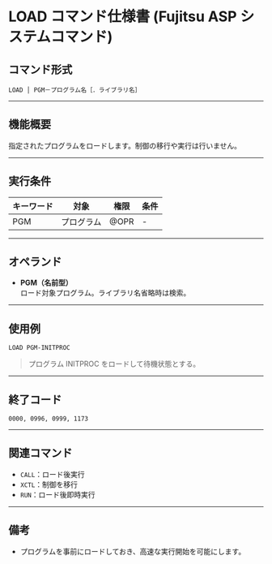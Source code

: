 
# LOAD コマンド仕様書 (Fujitsu ASP システムコマンド)

## コマンド形式

```
LOAD │ PGM－プログラム名［．ライブラリ名］
```

---

## 機能概要

指定されたプログラムをロードします。制御の移行や実行は行いません。

---

## 実行条件

| キーワード | 対象     | 権限    | 条件 |
|------------|----------|---------|------|
| PGM        | プログラム | @OPR    | -    |

---

## オペランド

- **PGM（名前型）**  
  ロード対象プログラム。ライブラリ名省略時は検索。

---

## 使用例

```plaintext
LOAD PGM-INITPROC
```

> プログラム INITPROC をロードして待機状態とする。

---

## 終了コード

```
0000, 0996, 0999, 1173
```

---

## 関連コマンド

- `CALL`：ロード後実行
- `XCTL`：制御を移行
- `RUN`：ロード後即時実行

---

## 備考

- プログラムを事前にロードしておき、高速な実行開始を可能にします。

